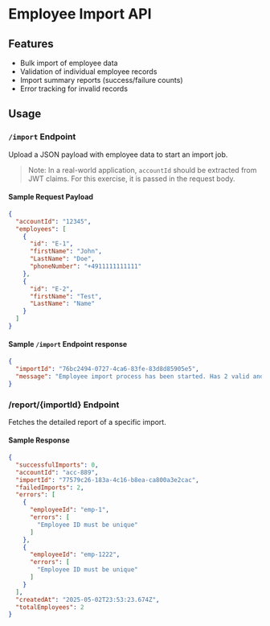 # Employee Import API


## Features

- Bulk import of employee data  
- Validation of individual employee records  
- Import summary reports (success/failure counts)  
- Error tracking for invalid records  

## Usage

### `/import` Endpoint

Upload a JSON payload with employee data to start an import job.

> Note: In a real-world application, `accountId` should be extracted from JWT claims. For this exercise, it is passed in the request body.

#### Sample Request Payload

```json
{
  "accountId": "12345",
  "employees": [
    {
      "id": "E-1",
      "firstName": "John",
      "LastName": "Doe",
      "phoneNumber": "+4911111111111"
    },
    {
      "id": "E-2",
      "firstName": "Test",
      "LastName": "Name"
    }
  ]
}
```

#### Sample `/import` Endpoint response
```json
{
  "importId": "76bc2494-0727-4ca6-83fe-83d8d85905e5",
  "message": "Employee import process has been started. Has 2 valid and 0 invalid employees"
}
```

### /report/{importId} Endpoint

Fetches the detailed report of a specific import.

#### Sample Response

```json
{
  "successfulImports": 0,
  "accountId": "acc-889",
  "importId": "77579c26-183a-4c16-b8ea-ca800a3e2cac",
  "failedImports": 2,
  "errors": [
    {
      "employeeId": "emp-1",
      "errors": [
        "Employee ID must be unique"
      ]
    },
    {
      "employeeId": "emp-1222",
      "errors": [
        "Employee ID must be unique"
      ]
    }
  ],
  "createdAt": "2025-05-02T23:53:23.674Z",
  "totalEmployees": 2
}
```


